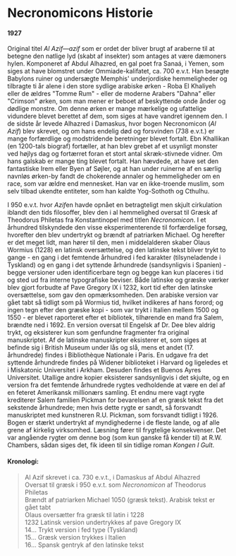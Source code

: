 # Necronomicons Historie

#### 1927

Original titel *Al Azif—azif* som er ordet der bliver brugt af araberne til at betegne den natlige lyd (skabt af insekter) som antages at være dæmoners hylen. Komponeret af Abdul Alhazred, en gal poet fra Sanaá, i Yemen, som siges at have blomstret under Ommiade-kalifatet, ca. 700 e.v.t. Han besøgte Babylons ruiner og undersægte Memphis' underjordiske hemmeligheder og tilbragte ti år alene i den store sydlige arabiske ørken - Roba El Khaliyeh eller de ældres "Tomme Rum" - eller de moderne Arabers "Dahna" eller "Crimson" ørken, som man mener er beboet af beskyttende onde ånder og dødlige monstre. Om denne ørken er mange mærkelige og ufattelige vidundere blevet berettet af dem, som siges at have vandret igennem den. I de sidste år levede Alhazred i Damaskus, hvor bogen Necronomicon (*Al Azif*) blev skrevet, og om hans endelig død og forsvinden (738 e.v.t.) er mange forfærdlige og modstridende beretninger blevet fortalt. Ebn Khallikan (en 1200-tals  biograf) fortæller, at han blev grebet af et usynligt monster ved højlys dag og fortærret foran et stort antal skræk-stivnede vidner. Om hans galskab er mange ting blevet fortalt. Han hævdede, at have set den fantastiske Irem eller Byen af Søjler, og at han under ruinerne af en særlig navnløs ørken-by fandt de chokerende annaler og hemmeligheder om en race, som var ældre end mennesket. Han var en ikke-troende muslim, som selv tilbad ukendte entiteter, som han kaldte Yog-Sothoth og Cthulhu. 

I 950 e.v.t. hvor *Azif*en havde opnået en betragteligt men skjult cirkulation iblandt den tids filosoffer, blev den i al hemmelighed oversat til Græsk af Theodorus Philetas fra Konstantinopel med titlen *Necronomicon*. I et århundred tilskyndede den visse eksperimenterende til forfærdelige forsøg, hvorefter den blev undertrykt og brændt af patriarken Michael. Og herefter er det meget lidt, man hører til den, men i middelalderen skaber Olaus Wormius (1228) en latinsk oversættelse, og den latinske tekst bliver trykt to gange - en gang i det femtende århundred i fed karakter (tilsyneladende i Tyskland) og en gang i det syttende århundrede (sandsynligvis i Spanien) - begge versioner uden identificerbare tegn og begge kan kun placeres i tid og sted ud fra interne typografiske beviser. Både latinske og græske værker blev gjort forbudte af Pave Gregory IX i 1232, kort tid efter den latinske oversættelse, som gav den opmærksomheden. Den arabiske version var gået tabt så tidligt som på Wormius tid, hvilket indikeres af hans forord; og ingen tegn efter den græske kopi - som var trykt i Italien mellem 1500 og 1550 - er blevet raporteret efter et bibliotek, tilhørende en mand fra Salem, brændte ned i 1692. En version oversat til Engelsk af Dr. Dee blev aldrig trykt, og eksisterer kun som genfundne fragmenter fra original manuskriptet. Af de latinske manuskripter eksisterer et, som siges at befinde sig i British Museum under lås og slå, mens et andet (17. århundrede) findes i Bibliothèque Nationale i Paris. En udgave fra det syttende århundrede findes på Widener biblioteket i Harvard og ligeledes et i Miskatonic Universitet i Arkham. Desuden findes et Buenos Ayres Universitet. Utallige andre kopier eksisterer sandsynligvis i det skjulte, og en version fra det femtende århundrede rygtes vedholdende at være en del af en feteret Amerikansk millionærs samling. Et endnu mere vagt rygte krediterer Salem familien Pickman for bevarelsen af en græsk tekst fra det sekstende århundrede; men hvis dette rygte er sandt, så forsvandt manuskriptet med kunstneren R.U. Pickman, som forsvandt tidligt i 1926. Bogen er stærkt undertrykt af myndighederne i de fleste lande, og af alle grene af kirkelig virksomhed. Læsning fører til frygtelige konsekvenser. Det var angående rygter om denne bog (som kun ganske få kender til) at R.W. Chambers, sådan siges det, fik ideen til sin tidlige roman *Kongen I Gult*. 

#### Kronologi: 

> Al Azif skrevet i ca. 730 e.v.t., i Damaskus af Abdul Alhazred  
> Oversat til græsk i 950 e.v.t. som *Necronomicon* af Theodorus Philetas  
> Brændt af patriarken Michael 1050 (græsk tekst). Arabisk tekst er gået tabt  
> Olaus oversætter fra græsk til latin i 1228   
> 1232 Latinsk version undertrykkes af pave Gregory IX  
> 14... Trykt version i fed type (Tyskland)  
> 15... Græsk version trykkes i Italien  
> 16... Spansk gentryk af den latinske tekst  


